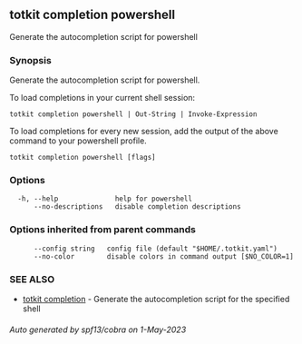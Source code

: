## totkit completion powershell

Generate the autocompletion script for powershell

### Synopsis

Generate the autocompletion script for powershell.

To load completions in your current shell session:

	totkit completion powershell | Out-String | Invoke-Expression

To load completions for every new session, add the output of the above command
to your powershell profile.


```
totkit completion powershell [flags]
```

### Options

```
  -h, --help              help for powershell
      --no-descriptions   disable completion descriptions
```

### Options inherited from parent commands

```
      --config string   config file (default "$HOME/.totkit.yaml")
      --no-color        disable colors in command output [$NO_COLOR=1]
```

### SEE ALSO

* [totkit completion](totkit_completion.md)	 - Generate the autocompletion script for the specified shell

###### Auto generated by spf13/cobra on 1-May-2023
